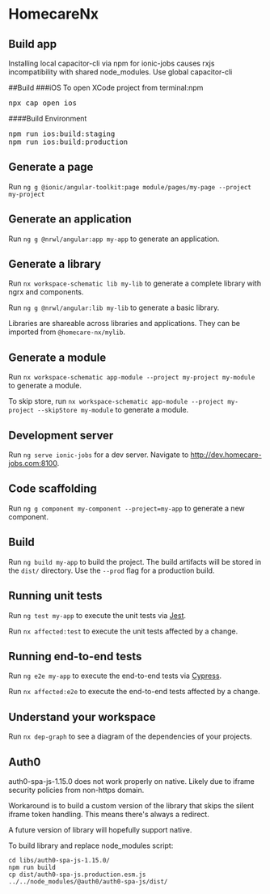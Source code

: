 # HomecareNx

## Build app

Installing local capacitor-cli via npm for ionic-jobs causes rxjs incompatibility with shared node_modules.
Use global capacitor-cli

##Build
###iOS
To open XCode project from terminal:npm
<pre>
npx cap open ios
</pre>
####Build Environment
<pre>
npm run ios:build:staging
npm run ios:build:production
</pre>

## Generate a page

Run `ng g @ionic/angular-toolkit:page module/pages/my-page --project my-project`

## Generate an application

Run `ng g @nrwl/angular:app my-app` to generate an application.

## Generate a library

Run `nx workspace-schematic lib my-lib` to generate a complete library with ngrx and components.

Run `ng g @nrwl/angular:lib my-lib` to generate a basic library.

Libraries are shareable across libraries and applications. They can be imported from `@homecare-nx/mylib`.

## Generate a module

Run `nx workspace-schematic app-module --project my-project my-module` to generate a module.

To skip store, run `nx workspace-schematic app-module --project my-project --skipStore my-module` to generate a module.

## Development server

Run `ng serve ionic-jobs` for a dev server. Navigate to http://dev.homecare-jobs.com:8100.

## Code scaffolding

Run `ng g component my-component --project=my-app` to generate a new component.

## Build

Run `ng build my-app` to build the project. The build artifacts will be stored in the `dist/` directory. Use the `--prod` flag for a production build.

## Running unit tests

Run `ng test my-app` to execute the unit tests via [Jest](https://jestjs.io).

Run `nx affected:test` to execute the unit tests affected by a change.

## Running end-to-end tests

Run `ng e2e my-app` to execute the end-to-end tests via [Cypress](https://www.cypress.io).

Run `nx affected:e2e` to execute the end-to-end tests affected by a change.

## Understand your workspace

Run `nx dep-graph` to see a diagram of the dependencies of your projects.

## Auth0

auth0-spa-js-1.15.0 does not work properly on native. Likely due to iframe security policies from non-https domain.

Workaround is to build a custom version of the library that skips the silent iframe token handling. This means there's always a redirect.

A future version of library will hopefully support native.

To build library and replace node_modules script:
 
    cd libs/auth0-spa-js-1.15.0/
    npm run build
    cp dist/auth0-spa-js.production.esm.js ../../node_modules/@auth0/auth0-spa-js/dist/
